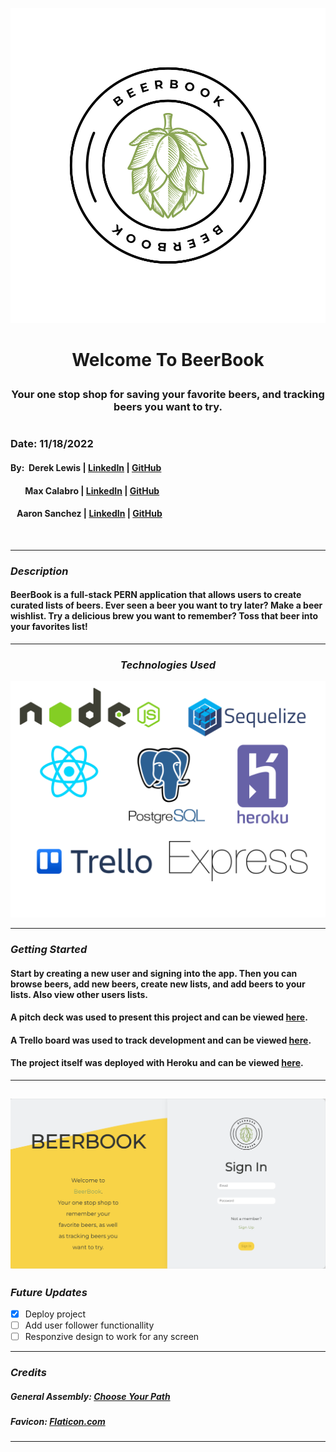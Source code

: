 <p align="center">
  <img src="assets/images/beerbook_logo.svg" alt="title_logo"/>
</p>

# <p align="center"> Welcome To BeerBook <p>

### <p align="center"> Your one stop shop for saving your favorite beers, and tracking beers you want to try. <p>

#

### Date: 11/18/2022

#### By: &nbsp;Derek Lewis | [LinkedIn](http://www.linkedin.com/in/derek-r-lewis) | [GitHub](https://github.com/d-lewis9442)

#### &nbsp; &nbsp; &nbsp; &nbsp;Max Calabro | [LinkedIn](https://www.linkedin.com/in/max-calabro) | [GitHub](https://github.com/max-calabro)

#### &nbsp;&nbsp;&nbsp;Aaron Sanchez | [LinkedIn](https://www.linkedin.com/in/aaron-g-sanchez) | [GitHub](https://github.com/Aaron-G-Sanchez)

&nbsp;

---

### **_Description_**

#### BeerBook is a full-stack PERN application that allows users to create curated lists of beers. Ever seen a beer you want to try later? Make a beer wishlist. Try a delicious brew you want to remember? Toss that beer into your favorites list!

---

### <p align="center">**_Technologies Used_**<p>

![Logos](assets/images/BeerBook_Logos_for_README.png)

---

### **_Getting Started_**

#### Start by creating a new user and signing into the app. Then you can browse beers, add new beers, create new lists, and add beers to your lists. Also view other users lists.

#### A pitch deck was used to present this project and can be viewed [here](https://docs.google.com/presentation/d/14YlfIaqDq6j2ZgGs1zMLbsPEgDB0X9C8f-aLPZftkTo/edit#slide=id.g188b240b0ef_0_122).

#### A Trello board was used to track development and can be viewed [here](https://trello.com/b/to67FhS9/beerbook).

#### The project itself was deployed with Heroku and can be viewed [here](https://beerbook-frontend.herokuapp.com/home).

---

## ![screenshot](assets/images/Screen_Shot_BeerBook.png)

### **_Future Updates_**

- [x] Deploy project
- [ ] Add user follower functionallity
- [ ] Responzive design to work for any screen

---

### **_Credits_**

##### General Assembly: [Choose Your Path](https://generalassemb.ly/)

##### Favicon: [Flaticon.com](https://www.flaticon.com/free-icons/hop)

---
